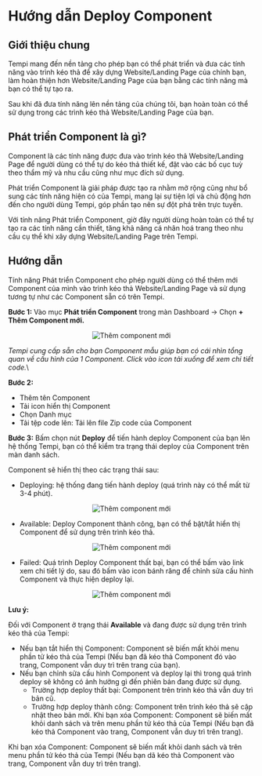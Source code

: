# Hướng dẫn Deploy Component

## Giới thiệu chung

Tempi mang đến nền tảng cho phép bạn có thể phát triển và đưa các tính năng vào trình kéo thả để xây dựng Website/Landing Page của chính bạn, làm hoàn thiện hơn Website/Landing Page của bạn bằng các tính năng mà bạn có thể tự tạo ra.

Sau khi đã đưa tính năng lên nền tảng của chúng tôi, bạn hoàn toàn có thể sử dụng trong các trình kéo thả Website/Landing Page của bạn.



## Phát triển Component là gì?

Component là các tính năng được đưa vào trình kéo thả Website/Landing Page để người dùng có thể tự do kéo thả thiết kế, đặt vào các bố cục tuỳ theo thẩm mỹ và nhu cầu cũng như mục đích sử dụng.

Phát triển Component là giải pháp được tạo ra nhằm mở rộng cũng như bổ sung các tính năng hiện có của Tempi, mang lại sự tiện lợi và chủ động hơn đến cho người dùng Tempi, góp phần tạo nên sự đột phá trên trực tuyến.

Với tính năng Phát triển Component, giờ đây người dùng hoàn toàn có thể tự tạo ra các tính năng cần thiết, tăng khả năng cá nhân hoá trang theo nhu cầu cụ thể khi xây dựng Website/Landing Page trên Tempi.



## Hướng dẫn

Tính năng Phát triển Component cho phép người dùng có thể thêm mới Component của mình vào trình kéo thả Website/Landing Page và sử dụng tương tự như các Component sẵn có trên Tempi.



**Bước 1:** Vào mục **Phát triển Component** trong màn Dashboard -> Chọn **+ Thêm Component mới.**

<div align="center"><img src="https://lh3.googleusercontent.com/XrVr8JbNgh5UFHFOVl4lymB9kvt5QuScGVTyl1xAqiP_JKqn0m_ieYH3p6gQ3Xwo9Uh7E-_J3SNSIC4P71uE-3viLHAgwF6G=rw-w1844" alt="Thêm component mới"></div>



_Tempi cung cấp sẵn cho bạn Component mẫu giúp bạn có cái nhìn tổng quan về cấu hình của 1 Component. Click vào icon tải xuống để xem chi tiết code._\


**Bước 2:**

* Thêm tên Component
* Tải icon hiển thị Component
* Chọn Danh mục
* Tải tệp code lên: Tải lên file Zip code của Component



**Bước 3:** Bấm chọn nút **Deploy** để tiến hành deploy Component của bạn lên hệ thống Tempi, bạn có thể kiểm tra trạng thái deploy của Component trên màn danh sách.



Component sẽ hiển thị theo các trạng thái sau:

* Deploying: hệ thống đang tiến hành deploy (quá trình này có thể mất từ 3-4 phút).

<div align="center"><img src="https://lh3.googleusercontent.com/KQEyJv5_ExF9gTU1tEI5lnEyqxNIFBRBm2yFnuktRfALyXLmQegfidyWqaHYKtxhkDjQwhdV4SKRJRwEsOLJC-y7Tty1BYIb=rw-w1457" alt="Thêm component mới"></div>



* Available: Deploy Component thành công, bạn có thể bật/tắt hiển thị Component để sử dụng trên trình kéo thả.

<div align="center"><img src="https://lh3.googleusercontent.com/X0S3XbpsvKmbznRsdgx0OgJUt0f0ZcQvOcD_9Q-9rJD91D_2ZpO0LyKjk3F600Dqc17oPrJnV4XOhC84odSRB3wuzUM0qOA3=rw-w1452" alt="Thêm component mới"></div>



* Failed: Quá trình Deploy Component thất bại, bạn có thể bấm vào link xem chi tiết lý do, sau đó bấm vào icon bánh răng để chỉnh sửa cấu hình Component và thực hiện deploy lại.

<div align="center"><img src="https://lh3.googleusercontent.com/yIXhIQIEB-i46xPlAeYogCcVIODzJT0Q29JwKb3dTwx5lKNQIGVmk6RSnmpXMVAVYFlWUlRcmyG4zGbqe36iXbDQ0-2NfYU=rw-w1442" alt="Thêm component mới"></div>



**Lưu ý:**

Đối với Component ở trạng thái **Available** và đang được sử dụng trên trình kéo thả của Tempi:

* Nếu bạn tắt hiển thị Component: Component sẽ biến mất khỏi menu phần tử kéo thả của Tempi (Nếu bạn đã kéo thả Component đó vào trang, Component vẫn duy trì trên trang của bạn).
* Nếu bạn chỉnh sửa cấu hình Component và deploy lại thì trong quá trình deploy sẽ không có ảnh hưởng gì đến phiên bản đang được sử dụng.
  * Trường hợp deploy thất bại: Component trên trình kéo thả vẫn duy trì bản cũ.
  * Trường hợp deploy thành công: Component trên trình kéo thả sẽ cập nhật theo bản mới. Khi bạn xóa Component: Component sẽ biến mất khỏi danh sách và trên menu phần tử kéo thả của Tempi (Nếu bạn đã kéo thả Component vào trang, Component vẫn duy trì trên trang).

Khi bạn xóa Component: Component sẽ biến mất khỏi danh sách và trên menu phần tử kéo thả của Tempi (Nếu bạn dã kéo thả Component vào trang, Component vẫn duy trì trên trang).
